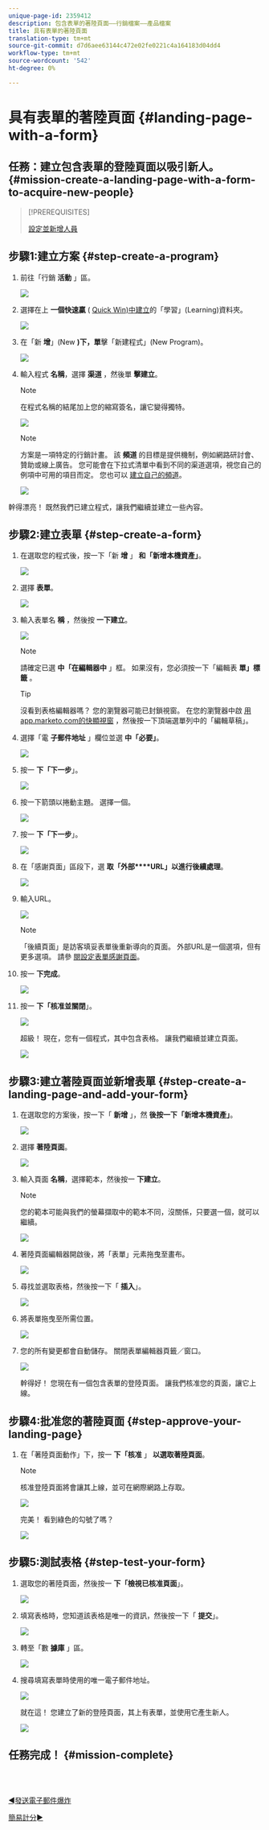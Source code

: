 ```yaml
---
unique-page-id: 2359412
description: 包含表單的著陸頁面——行銷檔案——產品檔案
title: 具有表單的著陸頁面
translation-type: tm+mt
source-git-commit: d7d6aee63144c472e02fe0221c4a164183d04dd4
workflow-type: tm+mt
source-wordcount: '542'
ht-degree: 0%

---
```



# 具有表單的著陸頁面 {#landing-page-with-a-form}

## 任務：建立包含表單的登陸頁面以吸引新人。 {#mission-create-a-landing-page-with-a-form-to-acquire-new-people}

>[!PREREQUISITES]
>
>[設定並新增人員](/help/marketo/getting-started/quick-wins/get-set-up-and-add-a-person.md)

## 步驟1:建立方案 {#step-create-a-program}

1. 前往「行銷 **活動** 」區。

   ![](assets/ma.png)

1. 選擇在上 **一個快速贏** ( [Quick Win)中建立](/help/marketo/getting-started/quick-wins/send-an-email.md)的「學習」(Learning)資料夾。

   ![](assets/image2014-9-8-17-3a45-3a34.png)

1. 在「新 **增**」(New **)下，單**&#x200B;擊「新建程式」(New Program)。

   ![](assets/image2014-9-8-17-3a45-3a49.png)

1. 輸入程式 **名稱**，選擇 **渠道** ，然後單 **擊建立**。

   >[!NOTE]
   >
   >在程式名稱的結尾加上您的縮寫簽名，讓它變得獨特。

   ![](assets/image2014-9-8-17-3a46-3a28.png)

   >[!NOTE]
   >
   >方案是一項特定的行銷計畫。 該 **頻道** 的目標是提供機制，例如網路研討會、贊助或線上廣告。 您可能會在下拉式清單中看到不同的渠道選項，視您自己的例項中可用的項目而定。 您也可以 [建立自己的頻道](/help/marketo/product-docs/administration/tags/create-a-program-channel.md)。

   ![](assets/image2014-9-8-17-3a46-3a47.png)

幹得漂亮！ 既然我們已建立程式，讓我們繼續並建立一些內容。

## 步驟2:建立表單 {#step-create-a-form}

1. 在選取您的程式後，按一下「新 **增** 」 **和「新增本機資產」**。

   ![](assets/image2014-9-24-11-3a4-3a29.png)

1. 選擇 **表單**。

   ![](assets/image2014-9-24-11-3a4-3a42.png)

1. 輸入表單名 **稱** ，然後按 **一下建立**。

   ![](assets/image2014-9-24-11-3a5-3a0.png)

   >[!NOTE]
   >
   >請確定已選 **中「在編輯器中** 」框。 如果沒有，您必須按一下「編輯表 **單」標籤** 。

   >[!TIP]
   >
   >沒看到表格編輯器嗎？ 您的瀏覽器可能已封鎖視窗。 在您的瀏覽器中啟 [用app.marketo.com的快顯視窗](https://app.marketo.com/) ，然後按一下頂端選單列中的「編輯草稿」。

1. 選擇「電 **子郵件地址** 」欄位並選 **中「必要」**。

   ![](assets/image2014-9-24-11-3a5-3a27.png)

1. 按一 **下「下一步**」。

   ![](assets/image2014-9-24-11-3a5-3a44.png)

1. 按一下箭頭以捲動主題。 選擇一個。

   ![](assets/image2014-9-24-11-3a6-3a0.png)

1. 按一 **下「下一步**」。

   ![](assets/image2014-9-24-11-3a6-3a19.png)

1. 在「感謝頁面」區段下，選 **取「外部****URL」以進行後續處理**。

   ![](assets/image2014-9-24-11-3a6-3a35.png)

1. 輸入URL。

   ![](assets/image2014-9-24-11-3a6-3a50.png)

   >[!NOTE]
   >
   >「後續頁面」是訪客填妥表單後重新導向的頁面。 外部URL是一個選項，但有更多選項。 請參 [閱設定表單感謝頁面](/help/marketo/product-docs/demand-generation/forms/creating-a-form/set-a-form-thank-you-page.md)。

1. 按一 **下完成**。

   ![](assets/image2014-9-24-11-3a7-3a3.png)

1. 按一 **下「核准並關閉**」。

   ![](assets/image2014-9-24-11-3a7-3a15.png)

   超級！ 現在，您有一個程式，其中包含表格。 讓我們繼續並建立頁面。

   ![](assets/image2014-9-24-11-3a7-3a32.png)

## 步驟3:建立著陸頁面並新增表單 {#step-create-a-landing-page-and-add-your-form}

1. 在選取您的方案後，按一下「 **新增** 」，然 **後按一下「新增本機資產」**。

   ![](assets/image2014-9-24-11-3a7-3a51.png)

1. 選擇 **著陸頁面**。

   ![](assets/image2014-9-24-11-3a8-3a5.png)

1. 輸入頁面 **名稱**，選擇範本，然後按一 **下建立**。

   >[!NOTE]
   >
   >您的範本可能與我們的螢幕擷取中的範本不同，沒關係，只要選一個，就可以繼續。

   ![](assets/image2014-9-24-11-3a8-3a23.png)

1. 著陸頁面編輯器開啟後，將「表單」元素拖曳至畫布。

   ![](assets/twentyone.png)

1. 尋找並選取表格，然後按一下「 **插入**」。

   ![](assets/image2014-9-24-11-3a8-3a53.png)

1. 將表單拖曳至所需位置。

   ![](assets/image2014-9-24-11-3a9-3a6.png)

1. 您的所有變更都會自動儲存。 關閉表單編輯器頁籤／窗口。

   ![](assets/image2014-9-24-11-3a9-3a19.png)

   幹得好！ 您現在有一個包含表單的登陸頁面。 讓我們核准您的頁面，讓它上線。

## 步驟4:批准您的著陸頁面 {#step-approve-your-landing-page}

1. 在「著陸頁面動作」下，按一 **下「核准** 」 **以選取著陸頁面**。

   >[!NOTE]
   >
   >核准登陸頁面將會讓其上線，並可在網際網路上存取。

   ![](assets/image2014-9-24-11-3a9-3a37.png)

   完美！ 看到綠色的勾號了嗎？

   ![](assets/image2014-9-24-11-3a9-3a53.png)

## 步驟5:測試表格 {#step-test-your-form}

1. 選取您的著陸頁面，然後按一 **下「檢視已核准頁面**」。

   ![](assets/image2014-9-24-11-3a10-3a9.png)

1. 填寫表格時，您知道該表格是唯一的資訊，然後按一下「 **提交**」。

   ![](assets/image2014-9-24-11-3a10-3a23.png)

1. 轉至「數 **據庫** 」區。

   ![](assets/db-1.png)

1. 搜尋填寫表單時使用的唯一電子郵件地址。

   ![](assets/30.png)

   就在這！ 您建立了新的登陸頁面，其上有表單，並使用它產生新人。

   ![](assets/thirty-one.png)

## 任務完成！ {#mission-complete}

<br> 

[◄發送電子郵件爆炸](/help/marketo/getting-started/quick-wins/send-an-email.md)

[簡易計分►](/help/marketo/getting-started/quick-wins/simple-scoring.md)
